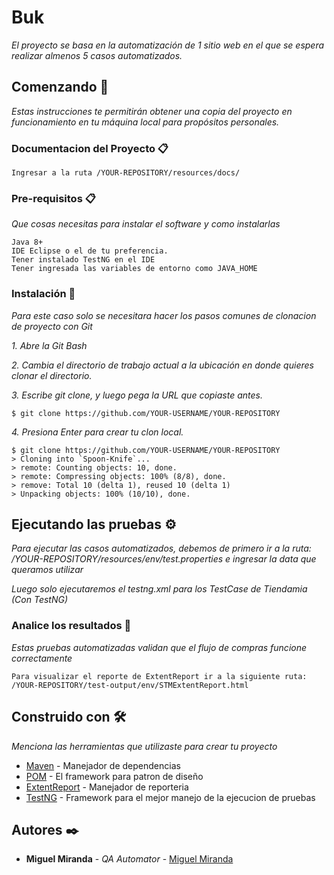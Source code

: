 # Buk

_El proyecto se basa en la automatización de 1 sitio web en el que se espera realizar almenos 5 casos automatizados._

## Comenzando 🚀

_Estas instrucciones te permitirán obtener una copia del proyecto en funcionamiento en tu máquina local para propósitos personales._

### Documentacion del Proyecto 📋

```
Ingresar a la ruta /YOUR-REPOSITORY/resources/docs/
```

### Pre-requisitos 📋

_Que cosas necesitas para instalar el software y como instalarlas_

```
Java 8+
IDE Eclipse o el de tu preferencia.
Tener instalado TestNG en el IDE
Tener ingresada las variables de entorno como JAVA_HOME

```

### Instalación 🔧

_Para este caso solo se necesitara hacer los pasos comunes de clonacion de proyecto con Git_

_1. Abre la Git Bash_

_2. Cambia el directorio de trabajo actual a la ubicación en donde quieres clonar el directorio._

_3. Escribe git clone, y luego pega la URL que copiaste antes._

```
$ git clone https://github.com/YOUR-USERNAME/YOUR-REPOSITORY
```
_4. Presiona Enter para crear tu clon local._

```
$ git clone https://github.com/YOUR-USERNAME/YOUR-REPOSITORY
> Cloning into `Spoon-Knife`...
> remote: Counting objects: 10, done.
> remote: Compressing objects: 100% (8/8), done.
> remove: Total 10 (delta 1), reused 10 (delta 1)
> Unpacking objects: 100% (10/10), done.
```

## Ejecutando las pruebas ⚙️

_Para ejecutar las casos automatizados, debemos de primero ir a la ruta: /YOUR-REPOSITORY/resources/env/test.properties e ingresar la data que queramos utilizar_

_Luego solo ejecutaremos el testng.xml para los TestCase de Tiendamia (Con TestNG)_

### Analice los resultados 🔩

_Estas pruebas automatizadas validan que el flujo de compras funcione correctamente_

```
Para visualizar el reporte de ExtentReport ir a la siguiente ruta: /YOUR-REPOSITORY/test-output/env/STMExtentReport.html
```
## Construido con 🛠️

_Menciona las herramientas que utilizaste para crear tu proyecto_

* [Maven](https://maven.apache.org/) - Manejador de dependencias
* [POM](https://www.guru99.com/page-object-model-pom-page-factory-in-selenium-ultimate-guide.html) - El framework para patron de diseño
* [ExtentReport](https://www.extentreports.com/) - Manejador de reporteria
* [TestNG](https://testng.org/doc/) - Framework para el mejor manejo de la ejecucion de pruebas

## Autores ✒️

* **Miguel Miranda** - *QA Automator* - [Miguel Miranda](https://github.com/JMiguelM95)
